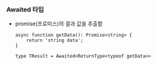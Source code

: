 ### Awaited 타입
- promise(프로미스)의 결과 값을 추출함

    ~~~
    async function getData(): Promise<string> {
        return 'string data';
    }
    
    type TResult = Awaited<ReturnType<typeof getData>>
    ~~~